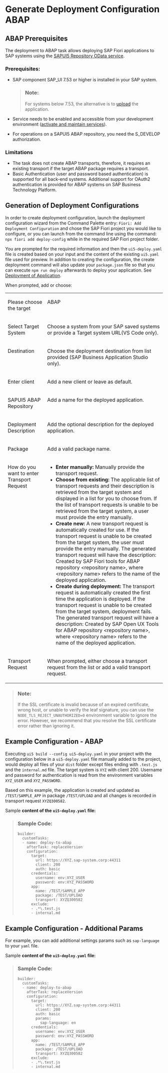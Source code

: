 <!-- loioc06b9cbb3f3641aabfe3a5d199e855a0 -->

# Generate Deployment Configuration ABAP



<a name="loioc06b9cbb3f3641aabfe3a5d199e855a0__section_lmt_bq3_k4b"/>

## ABAP Prerequisites

The deployment to ABAP task allows deploying SAP Fiori applications to SAP systems using the [SAPUI5 Repository OData service](https://sapui5.hana.ondemand.com/#/topic/a883327a82ef4cc792f3c1e7b7a48de8.html).



### Prerequisites:

-   SAP component SAP\_UI 7.53 or higher is installed in your SAP system.

    > ### Note:  
    > For systems below 7.53, the alternative is to [upload](https://help.sap.com/viewer/0ce0b8c56fa74dd897fffda8407e8272/7.5.17/en-US/a560bd6ed4654fd1b338df065d331872.html) the application.

-   Service needs to be enabled and accessible from your development environment \([activate and maintain services](https://help.sap.com/viewer/68bf513362174d54b58cddec28794093/7.52.5/en-US/bb2bfe50645c741ae10000000a423f68.html)\).
-   For operations on a SAPUI5 ABAP repository, you need the S\_DEVELOP authorization.



### Limitations

-   The task does not create ABAP transports, therefore, it requires an existing transport if the target ABAP package requires a transport.
-   Basic Authentication \(user and password based authentication\) is supported for all back-end systems. Additional support for OAuth2 authentication is provided for ABAP systems on SAP Business Technology Platform.



<a name="loioc06b9cbb3f3641aabfe3a5d199e855a0__section_nv5_bxx_3nb"/>

## Generation of Deployment Configurations

In order to create deployment configuration, launch the deployment configuration wizard from the Command Palette entry: `Fiori: Add Deployment Configuration` and chose the SAP Fiori project you would like to configure, or you can launch from the command line using the command: `npx fiori add deploy-config` while in the required SAP Fiori project folder.

You are prompted for the required information and then the `ui5-deploy.yaml` file is created based on your input and the content of the existing `ui5.yaml` file used for preview. In addition to creating the configuration, the create deployment command will also update your `package.json` file so that you can execute `npm run deploy` afterwards to deploy your application. See [Deployment of Application](deployment-of-application-607014e.md).

When prompted, add or choose:


<table>
<tr>
<td valign="top">

Please choose the target

</td>
<td valign="top">

ABAP

</td>
</tr>
<tr>
<td valign="top">

Select Target System

</td>
<td valign="top">

Choose a system from your SAP saved systems or provide a Target system URL\(VS Code only\).

</td>
</tr>
<tr>
<td valign="top">

Destination

</td>
<td valign="top">

Choose the deployment destination from list provided \(SAP Business Application Studio only\).

</td>
</tr>
<tr>
<td valign="top">

Enter client

</td>
<td valign="top">

Add a new client or leave as default.

</td>
</tr>
<tr>
<td valign="top">

SAPUI5 ABAP Repository

</td>
<td valign="top">

Add a name for the deployed application.

</td>
</tr>
<tr>
<td valign="top">

Deployment Description

</td>
<td valign="top">

Add the optional description for the deployed application.

</td>
</tr>
<tr>
<td valign="top">

Package

</td>
<td valign="top">

Add a valid package name.

</td>
</tr>
<tr>
<td valign="top">

How do you want to enter Transport Request

</td>
<td valign="top">

-   **Enter manually:** Manually provide the transport request.
-   **Choose from existing:** The applicable list of transport requests and their description is retrieved from the target system and displayed in a list for you to choose from. If the list of transport requests is unable to be retrieved from the target system, a user must provide the entry manually.
-   **Create new:** A new transport request is automatically created for use. If the transport request is unable to be created from the target system, the user must provide the entry manually. The generated transport request will have the description: Created by SAP Fiori tools for ABAP repository <repository name\>, where <repository name\> refers to the name of the deployed application.
-   **Create during deployment:** The transport request is automatically created the first time the application is deployed. If the transport request is unable to be created from the target system, deployment fails. The generated transport request will have a description: Created by SAP Open UX Tools for ABAP repository <repository name\>, where <repository name\> refers to the name of the deployed application.




</td>
</tr>
<tr>
<td valign="top">

Transport Request

</td>
<td valign="top">

When prompted, either choose a transport request from the list or add a valid transport request.

</td>
</tr>
</table>

> ### Note:  
> If the SSL certificate is invalid because of an expired certificate, wrong host, or unable to verify the leaf signature, you can use the `NODE_TLS_REJECT_UNAUTHORIZED=0` environment variable to ignore the error. However, we recommend that you resolve the SSL certificate error rather than ignoring it.



<a name="loioc06b9cbb3f3641aabfe3a5d199e855a0__section_a5d_mfd_l4b"/>

## Example Configuration - ABAP

Executing `ui5 build --config ui5-deploy.yaml` in your project with the configuration below in a `ui5-deploy.yaml` file manually added to the project, would deploy all files of your `dist` folder except files ending with `.test.js` and the `internal.md` file. The target system is `XYZ` with client 200. Username and password for authentication is read from the environment variables `XYZ_USER` and `XYZ_PASSWORD`.

Based on this example, the application is created and updated as `/TEST/SAMPLE_APP` in package `/TEST/UPLOAD` and all changes is recorded in transport request `XYZQ300582`.

Sample **content of the `ui5-deploy.yaml` file:**

> ### Sample Code:  
> ```
> builder:
>   customTasks:
>   - name: deploy-to-abap
>     afterTask: replaceVersion
>     configuration:
>       target:
>         url: https://XYZ.sap-system.corp:44311
>         client: 200
>         auth: basic
>       credentials:
>         username: env:XYZ_USER
>         password: env:XYZ_PASSWORD
>       app:
>         name: /TEST/SAMPLE_APP
>         package: /TEST/UPLOAD
>         transport: XYZQ300582
>       exclude:
>       - .*\.test.js
>       - internal.md
> ```



<a name="loioc06b9cbb3f3641aabfe3a5d199e855a0__section_qdj_kr4_fvb"/>

## Example Configuration - Additional Params

For example, you can add additional settings params such as `sap-language` to your `yaml` file.

Sample **content of the `ui5-deploy.yaml` file:**

> ### Sample Code:  
> ```
> builder:
>   customTasks:
>   - name: deploy-to-abap
>     afterTask: replaceVersion
>     configuration:
>       target:
>         url: https://XYZ.sap-system.corp:44311
>         client: 200
>         auth: basic
>         params: 
>           sap-language: en
>       credentials:
>         username: env:XYZ_USER
>         password: env:XYZ_PASSWORD
>       app:
>         name: /TEST/SAMPLE_APP
>         package: /TEST/UPLOAD
>         transport: XYZQ300582
>       exclude:
>       - .*\.test.js
>       - internal.md
> ```

